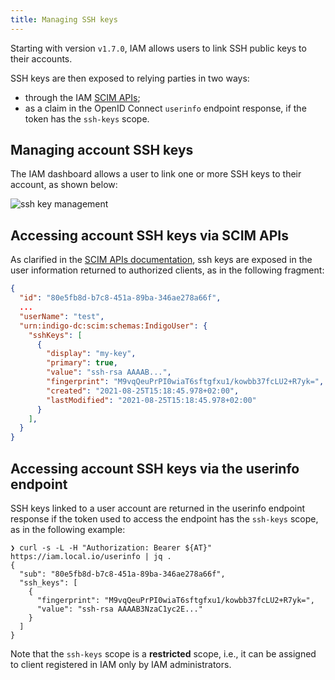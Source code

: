 ```yaml
---
title: Managing SSH keys 
---
```


Starting with version `v1.7.0`, IAM allows users to link SSH public keys to
their accounts.

SSH keys are then exposed to relying parties in two ways:

- through the IAM [SCIM APIs][scim-apis];
- as a claim in the OpenID Connect `userinfo` endpoint response, if the token
  has the `ssh-keys` scope. 

## Managing account SSH keys

The IAM dashboard allows a user to link one or more SSH keys to their account,
as shown below:

![ssh key management](../images/ssh-keys-0.png)

## Accessing account SSH keys via SCIM APIs

As clarified in the [SCIM APIs documentation][scim-apis], ssh keys are exposed
in the user information returned to authorized clients, as in the following
fragment: 

```json
{
  "id": "80e5fb8d-b7c8-451a-89ba-346ae278a66f",
  ...
  "userName": "test",
  "urn:indigo-dc:scim:schemas:IndigoUser": {
    "sshKeys": [
      {
        "display": "my-key",
        "primary": true,
        "value": "ssh-rsa AAAAB...", 
        "fingerprint": "M9vqQeuPrPI0wiaT6sftgfxu1/kowbb37fcLU2+R7yk=",
        "created": "2021-08-25T15:18:45.978+02:00",
        "lastModified": "2021-08-25T15:18:45.978+02:00"
      }
    ],
  }
}
```

## Accessing account SSH keys via the userinfo endpoint

SSH keys linked to a user account are returned in the userinfo endpoint
response if the token used to access the endpoint has the `ssh-keys` scope, as
in the following example:

```console
❯ curl -s -L -H "Authorization: Bearer ${AT}" https://iam.local.io/userinfo | jq .
{
  "sub": "80e5fb8d-b7c8-451a-89ba-346ae278a66f",
  "ssh_keys": [
    {
      "fingerprint": "M9vqQeuPrPI0wiaT6sftgfxu1/kowbb37fcLU2+R7yk=",
      "value": "ssh-rsa AAAAB3NzaC1yc2E..."
    }
  ]
}
```

Note that the `ssh-keys` scope is a **restricted** scope, i.e., it can be
assigned to client registered in IAM only by IAM administrators.

[scim-apis]: /docs/reference/api/scim-api
